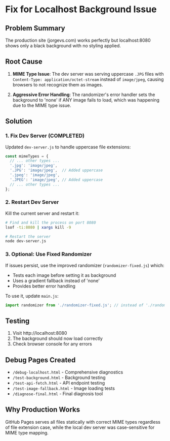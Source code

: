# Fix for Localhost Background Issue

## Problem Summary

The production site (jorgevs.com) works perfectly but localhost:8080 shows only a black background with no styling applied.

## Root Cause

1. **MIME Type Issue**: The dev server was serving uppercase `.JPG` files with `Content-Type: application/octet-stream` instead of `image/jpeg`, causing browsers to not recognize them as images.

2. **Aggressive Error Handling**: The randomizer's error handler sets the background to 'none' if ANY image fails to load, which was happening due to the MIME type issue.

## Solution

### 1. Fix Dev Server (COMPLETED)

Updated `dev-server.js` to handle uppercase file extensions:

```javascript
const mimeTypes = {
  // ... other types ...
  '.jpg': 'image/jpeg',
  '.JPG': 'image/jpeg',  // Added uppercase
  '.jpeg': 'image/jpeg',
  '.JPEG': 'image/jpeg', // Added uppercase
  // ... other types ...
};
```

### 2. Restart Dev Server

Kill the current server and restart it:

```bash
# Find and kill the process on port 8080
lsof -ti:8080 | xargs kill -9

# Restart the server
node dev-server.js
```

### 3. Optional: Use Fixed Randomizer

If issues persist, use the improved randomizer (`randomizer-fixed.js`) which:
- Tests each image before setting it as background
- Uses a gradient fallback instead of 'none'
- Provides better error handling

To use it, update `main.js`:
```javascript
import randomizer from './randomizer-fixed.js'; // instead of './randomizer.js'
```

## Testing

1. Visit http://localhost:8080
2. The background should now load correctly
3. Check browser console for any errors

## Debug Pages Created

- `/debug-localhost.html` - Comprehensive diagnostics
- `/test-background.html` - Background testing
- `/test-api-fetch.html` - API endpoint testing
- `/test-image-fallback.html` - Image loading tests
- `/diagnose-final.html` - Final diagnosis tool

## Why Production Works

GitHub Pages serves all files statically with correct MIME types regardless of file extension case, while the local dev server was case-sensitive for MIME type mapping.